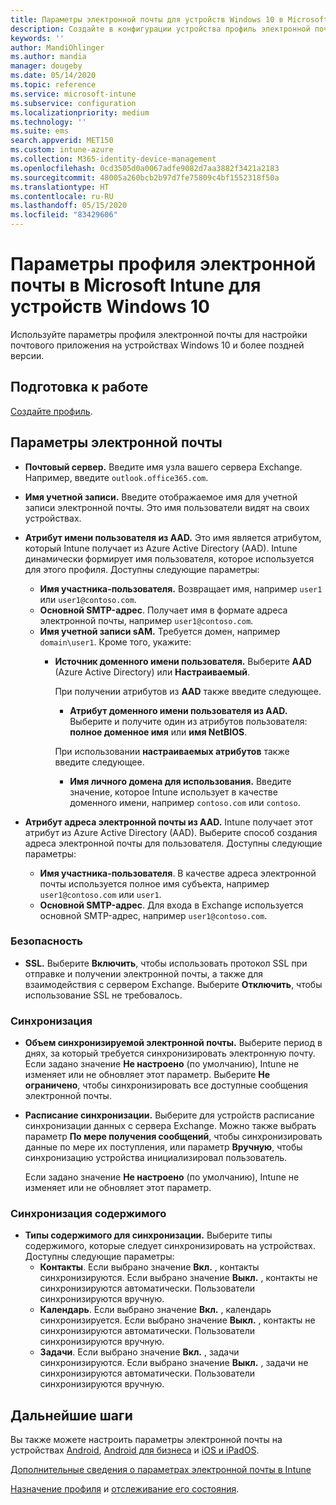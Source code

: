 ```yaml
---
title: Параметры электронной почты для устройств Windows 10 в Microsoft Intune в Azure | Документы Майкрософт
description: Создайте в конфигурации устройства профиль электронной почты, который использует серверы Exchange и получает атрибуты из Azure Active Directory. Вы также можете включить SSL и синхронизировать электронную почту и расписания на устройствах Windows 10 с помощью Microsoft Intune.
keywords: ''
author: MandiOhlinger
ms.author: mandia
manager: dougeby
ms.date: 05/14/2020
ms.topic: reference
ms.service: microsoft-intune
ms.subservice: configuration
ms.localizationpriority: medium
ms.technology: ''
ms.suite: ems
search.appverid: MET150
ms.custom: intune-azure
ms.collection: M365-identity-device-management
ms.openlocfilehash: 0cd3505d0a0067adfe9082d7aa3882f3421a2183
ms.sourcegitcommit: 48005a260bcb2b97d7fe75809c4bf1552318f50a
ms.translationtype: HT
ms.contentlocale: ru-RU
ms.lasthandoff: 05/15/2020
ms.locfileid: "83429606"
---
```

# <a name="email-profile-settings-for-devices-running-windows-10-in-microsoft-intune"></a>Параметры профиля электронной почты в Microsoft Intune для устройств Windows 10

Используйте параметры профиля электронной почты для настройки почтового приложения на устройствах Windows 10 и более поздней версии.

## <a name="before-you-begin"></a>Подготовка к работе

[Создайте профиль](email-settings-configure.md).

## <a name="email-settings"></a>Параметры электронной почты

- **Почтовый сервер.** Введите имя узла вашего сервера Exchange. Например, введите `outlook.office365.com`.
- **Имя учетной записи.** Введите отображаемое имя для учетной записи электронной почты. Это имя пользователи видят на своих устройствах.
- **Атрибут имени пользователя из AAD.** Это имя является атрибутом, который Intune получает из Azure Active Directory (AAD). Intune динамически формирует имя пользователя, которое используется для этого профиля. Доступны следующие параметры:
  - **Имя участника-пользователя.** Возвращает имя, например `user1` или `user1@contoso.com`.
  - **Основной SMTP-адрес**. Получает имя в формате адреса электронной почты, например `user1@contoso.com`.
  - **Имя учетной записи sAM.** Требуется домен, например `domain\user1`. Кроме того, укажите:  
    - **Источник доменного имени пользователя.** Выберите **AAD** (Azure Active Directory) или **Настраиваемый**.

      При получении атрибутов из **AAD** также введите следующее.
      - **Атрибут доменного имени пользователя из AAD.** Выберите и получите один из атрибутов пользователя: **полное доменное имя** или **имя NetBIOS**.

      При использовании **настраиваемых атрибутов** также введите следующее.
      - **Имя личного домена для использования.** Введите значение, которое Intune использует в качестве доменного имени, например `contoso.com` или `contoso`.

- **Атрибут адреса электронной почты из AAD.** Intune получает этот атрибут из Azure Active Directory (AAD). Выберите способ создания адреса электронной почты для пользователя. Доступны следующие параметры:
  - **Имя участника-пользователя**. В качестве адреса электронной почты используется полное имя субъекта, например `user1@contoso.com` или `user1`.
  - **Основной SMTP-адрес**. Для входа в Exchange используется основной SMTP-адрес, например `user1@contoso.com`.

### <a name="security"></a>Безопасность

- **SSL.** Выберите **Включить**, чтобы использовать протокол SSL при отправке и получении электронной почты, а также для взаимодействия с сервером Exchange. Выберите **Отключить**, чтобы использование SSL не требовалось.

### <a name="synchronization"></a>Синхронизация

- **Объем синхронизируемой электронной почты.** Выберите период в днях, за который требуется синхронизировать электронную почту. Если задано значение **Не настроено** (по умолчанию), Intune не изменяет или не обновляет этот параметр. Выберите **Не ограничено**, чтобы синхронизировать все доступные сообщения электронной почты.
- **Расписание синхронизации.** Выберите для устройств расписание синхронизации данных с сервера Exchange. Можно также выбрать параметр **По мере получения сообщений**, чтобы синхронизировать данные по мере их поступления, или параметр **Вручную**, чтобы синхронизацию устройства инициализировал пользователь.

  Если задано значение **Не настроено** (по умолчанию), Intune не изменяет или не обновляет этот параметр.

### <a name="content-sync"></a>Синхронизация содержимого

- **Типы содержимого для синхронизации.** Выберите типы содержимого, которые следует синхронизировать на устройствах. Доступны следующие параметры:
  - **Контакты**. Если выбрано значение **Вкл.** , контакты синхронизируются. Если выбрано значение **Выкл.** , контакты не синхронизируются автоматически. Пользователи синхронизируются вручную.
  - **Календарь**. Если выбрано значение **Вкл.** , календарь синхронизируется. Если выбрано значение **Выкл.** , контакты не синхронизируются автоматически. Пользователи синхронизируются вручную.
  - **Задачи**. Если выбрано значение **Вкл.** , задачи синхронизируются. Если выбрано значение **Выкл.** , задачи не синхронизируются автоматически. Пользователи синхронизируются вручную.

## <a name="next-steps"></a>Дальнейшие шаги

Вы также можете настроить параметры электронной почты на устройствах [Android](email-settings-android.md), [Android для бизнеса](email-settings-android-enterprise.md) и [iOS и iPadOS](email-settings-ios.md). 

[Дополнительные сведения о параметрах электронной почты в Intune](email-settings-configure.md)

[Назначение профиля](device-profile-assign.md) и [отслеживание его состояния](device-profile-monitor.md).
